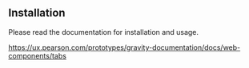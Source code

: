## Installation

Please read the documentation for installation and usage.

https://ux.pearson.com/prototypes/gravity-documentation/docs/web-components/tabs
